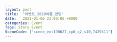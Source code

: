 ```yaml
---
layout: post
title:  "이벤트_2019여름_엔딩"
date:   2021-01-06 23:00:00 +0000
categories: Event
Tags: Story Event
SceneCode: ["scene_evt190627_cp0_q2_s10,7429311"]
---
```

